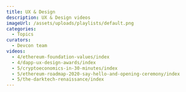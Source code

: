 ```yaml
---
title: UX & Design
description: UX & Design videos
imageUrl: /assets/uploads/playlists/default.png
categories:
  - Topics
curators:
  - Devcon team
videos:
  - 4/ethereum-foundation-values/index
  - 4/dapp-ux-design-awards/index
  - 5/cryptoeconomics-in-30-minutes/index
  - 5/ethereum-roadmap-2020-say-hello-and-opening-ceremony/index
  - 5/the-darktech-renaissance/index
---
```

